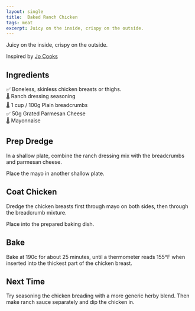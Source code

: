 ```yaml
---
layout: single
title:  Baked Ranch Chicken
tags: meat
excerpt: Juicy on the inside, crispy on the outside.
---
```

Juicy on the inside, crispy on the outside.

Inspired by [Jo Cooks](https://www.jocooks.com/recipes/baked-ranch-chicken/)

## Ingredients
✅ Boneless, skinless chicken breasts or thighs.  
🌡️ Ranch dressing seasoning  
🌡️ 1 cup / 100g Plain breadcrumbs  
✅ 50g Grated Parmesan Cheese  
🌡️ Mayonnaise  

## Prep Dredge
In a shallow plate, combine the ranch dressing mix with the breadcrumbs and parmesan cheese.

Place the mayo in another shallow plate.

## Coat Chicken
Dredge the chicken breasts first through mayo on both sides, then through the breadcrumb mixture.

Place into the prepared baking dish.

## Bake
Bake at 190c for about 25 minutes, until a thermometer reads 155°F when inserted into the thickest part of the chicken breast.

## Next Time
Try seasoning the chicken breading with a more generic herby blend. Then make ranch sauce separately and dip the chicken in.